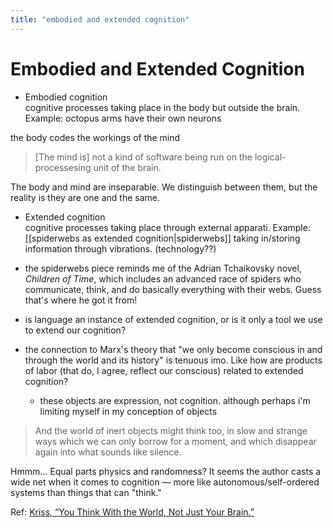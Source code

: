 ```yaml
---
title: "embodied and extended cognition"
---
```

# Embodied and Extended Cognition

  - Embodied cognition  
    cognitive processes taking place in the body but outside the brain. Example: octopus arms have their own neurons

the body codes the workings of the mind 

> [The mind is] not a kind of software being run on the logical-processesing unit of the brain.

The body and mind are inseparable. We distinguish between them, but the reality is they are one and the same.

  - Extended cognition  
    cognitive processes taking place through external apparati. Example: [[spiderwebs as extended cognition|spiderwebs]] taking in/storing information through vibrations. (technology??)


  - the spiderwebs piece reminds me of the Adrian Tchaikovsky novel, *Children of Time*, which includes an advanced race of spiders who communicate, think, and do basically everything with their webs. Guess that's where he got it from\!
  - is language an instance of extended cognition, or is it only a tool we use to extend our cognition?
  - the connection to Marx's theory that "we only become conscious in and through the world and its history" is tenuous imo. Like how are products of labor (that do, I agree, reflect our conscious) related to extended cognition?
      - these objects are expression, not cognition. although perhaps i'm limiting myself in my conception of objects

> And the world of inert objects might think too, in slow and strange ways which we can only borrow for a moment, and which disappear again into what sounds like silence.

Hmmm... Equal parts physics and randomness? It seems the author casts a wide net when it comes to cognition — more like autonomous/self-ordered systems than things that can "think."

Ref:
[Kriss, “You Think With the World, Not Just Your Brain.”](https://www.theatlantic.com/science/archive/2017/10/extended-embodied-cognition/542808/)

